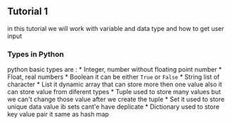## Tutorial 1
in this tutorial we will work with variable and data type and how to get user input

### Types in Python
python basic types are :
    * Integer, number without floating point number
    * Float, real numbers 
    * Boolean it can be either `True` or `False`
    * String list of character
    * List it dynamic array that can store more then one value also it can store value from diferent types 
    * Tuple used to store many values but we can't change those value after we create the tuple
    * Set it used to store unique data value ib sets cant'e have deplicate
    * Dictionary used to store key value pair it same as hash map
